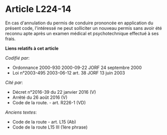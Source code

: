 # Article L224-14

En cas d'annulation du permis de conduire prononcée en application du présent code, l'intéressé ne peut solliciter un nouveau
permis sans avoir été reconnu apte après un examen médical et psychotechnique effectué à ses frais.

**Liens relatifs à cet article**

_Codifié par_:

  - Ordonnance 2000-930 2000-09-22 JORF 24 septembre 2000
  - Loi n°2003-495 2003-06-12 art. 38 JORF 13 juin 2003

_Cité par_:

  - Décret n°2016-39 du 22 janvier 2016 (V)
  - Arrêté du 26 août 2016 (V)
  - Code de la route. - art. R226-1 (VD)

_Anciens textes_:

  - Code de la route - art. L15 (Ab)
  - Code de la route L15 III (1ère phrase)

